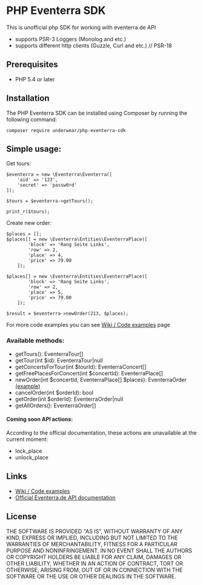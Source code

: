 PHP Eventerra SDK
=======================

This is unofficial php SDK for working with eventerra.de API

- supports PSR-3 Loggers (Monolog and etc.)
- supports different http clients (Guzzle, Curl and etc.) // PSR-18

## Prerequisites
- PHP 5.4 or later

## Installation
The PHP Eventerra SDK can be installed using Composer by running the following command:
  

    composer require underwear/php-eventerra-sdk
    

## Simple usage:

Get tours:
    
    $eventerra = new \Eventerra\Eventerra([  
	    'aid' => '123',
	    'secret' => 'passw0rd'
    ]);  
    
    $tours = $eventerra->getTours();  
    
    print_r($tours);

Create new order:
    
    $places = [];
    $places[] = new \Eventerra\Entities\EventerraPlace([
        	'block' => 'Rang Seite Links',
        	'row' => 2,
        	'place' => 4,
        	'price' => 79.00
        ]);
    
    $places[] = new \Eventerra\Entities\EventerraPlace([
        	'block' => 'Rang Seite Links',
        	'row' => 2,
        	'place' => 5,
        	'price' => 79.00
        ]);
        
    $result = $eventerra->newOrder(213, $places);


For more code examples you can see [Wiki / Code examples](https://github.com/underwear/php-eventerra-sdk/wiki) page

### Available methods:
- getTours(): EventerraTour[] 
- getTour(int $id): EventerraTour|null
- getConcertsForTour(int $tourId): EventerraConcert[] 
- getFreePlacesForConcert(int $concertId): EventerraPlace[]
- newOrder(int $concertId, EventerraPlace[] $places): EventerraOrder [(example)](https://github.com/underwear/php-eventerra-sdk/wiki/making-new-order-for-places)
- cancelOrder(int $orderId): bool
- getOrder(int $orderId): EventerraOrder|null
- getAllOrders(): EventerraOrder[]

#### Coming soon API actions:
According to the official documentation, these actions are unavailable at the current moment:
- lock_place
- unlock_place


## Links
- [Wiki / Code examples](https://github.com/underwear/php-eventerra-sdk/wiki)
- [Official Eventerra.de API documentation](https://eventerra.de/api/help.php)

## License
THE SOFTWARE IS PROVIDED "AS IS", WITHOUT WARRANTY OF ANY KIND, EXPRESS OR IMPLIED, INCLUDING BUT NOT LIMITED TO THE WARRANTIES OF MERCHANTABILITY, FITNESS FOR A PARTICULAR PURPOSE AND NONINFRINGEMENT. IN NO EVENT SHALL THE AUTHORS OR COPYRIGHT HOLDERS BE LIABLE FOR ANY CLAIM, DAMAGES OR OTHER LIABILITY, WHETHER IN AN ACTION OF CONTRACT, TORT OR OTHERWISE, ARISING FROM, OUT OF OR IN CONNECTION WITH THE SOFTWARE OR THE USE OR OTHER  DEALINGS IN THE SOFTWARE.
